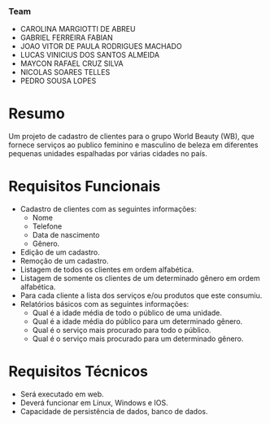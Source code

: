 

### Team  ###
- CAROLINA MARGIOTTI DE ABREU
- GABRIEL FERREIRA FABIAN
- JOAO VITOR DE PAULA RODRIGUES MACHADO
- LUCAS VINICIUS DOS SANTOS ALMEIDA
- MAYCON RAFAEL CRUZ SILVA
- NICOLAS SOARES TELLES
- PEDRO SOUSA LOPES


# Resumo
Um projeto de cadastro de clientes para o grupo World Beauty (WB), que fornece serviços ao publico feminino e masculino de beleza em diferentes pequenas unidades espalhadas por várias cidades no país.

# Requisitos Funcionais
- Cadastro de clientes com as seguintes informações:
    - Nome
    - Telefone
    - Data de nascimento
    - Gênero.
- Edição de um cadastro.
- Remoção de um cadastro.
- Listagem de todos os clientes em ordem alfabética.
- Listagem de somente os clientes de um determinado gênero em ordem alfabética.
- Para cada cliente a lista dos serviços e/ou produtos que este consumiu.
- Relatórios básicos com as seguintes informações:
    - Qual é a idade média de todo o público de uma unidade.
    - Qual é a idade média do público para um determinado gênero.
    - Qual é o serviço mais procurado para todo o público.
    - Qual é o serviço mais procurado para um determinado gênero.

# Requisitos Técnicos
- Será executado em web.
- Deverá funcionar em Linux, Windows e IOS.
- Capacidade de persistência de dados, banco de dados.
